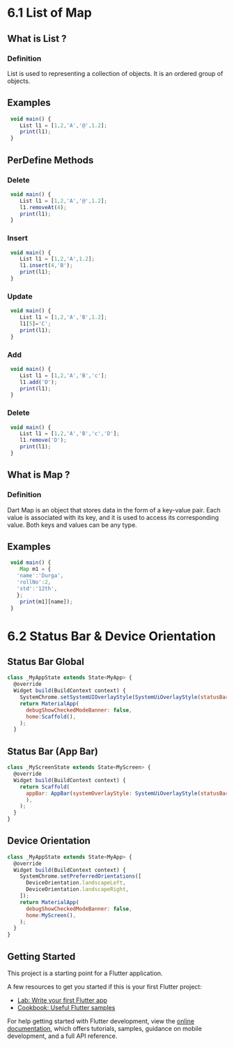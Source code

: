 # 6.1 List of Map 
## What is List ?
### Definition
 List is used to representing a collection of objects. It is an ordered group of objects.

 ## Examples 

```javascript
 void main() {
    List l1 = [1,2,'A','@',1.2];
    print(l1);
 }
```

 ## PerDefine Methods

### Delete
```javascript
 void main() {
    List l1 = [1,2,'A','@',1.2];
    l1.removeAt(4);
    print(l1);
 }
```

### Insert
```javascript
 void main() {
    List l1 = [1,2,'A',1.2];
    l1.insert(4,'B');
    print(l1);
 }
```

### Update
```javascript
 void main() {
    List l1 = [1,2,'A','B',1.2];
    l1[5]='C';
    print(l1);
 }
```

### Add
```javascript
 void main() {
    List l1 = [1,2,'A','B','c'];
    l1.add('D');
    print(l1);
 }
```

### Delete
```javascript
 void main() {
    List l1 = [1,2,'A','B','c','D'];
    l1.remove('D');
    print(l1);
 }
```
## What is Map ?
### Definition
 Dart Map is an object that stores data in the form of a key-value pair. Each value is associated with its key, 
 and it is used to access its corresponding value. Both keys and values can be any type.

## Examples 

```javascript
 void main() {
    Map m1 = {
   'name':'Durga',
   'rollNo':2,
   'std':'12th',
   };
    print(m1][name]);
 }
```
# 6.2 Status Bar & Device Orientation
## Status Bar Global

```javascript
class _MyAppState extends State<MyApp> {
  @override
  Widget build(BuildContext context) {
    SystemChrome.setSystemUIOverlayStyle(SystemUiOverlayStyle(statusBarColor: Colors.green),);
    return MaterialApp(
      debugShowCheckedModeBanner: false,
      home:Scaffold(),
    );
  }
```


## Status Bar (App Bar)
```javascript
class _MyScreenState extends State<MyScreen> {
  @override
  Widget build(BuildContext context) {
    return Scaffold(
      appBar: AppBar(systemOverlayStyle: SystemUiOverlayStyle(statusBarColor:Colors.deepOrange)
      ),
    );
  }
}
```

## Device Orientation

```javascript
class _MyAppState extends State<MyApp> {
  @override
  Widget build(BuildContext context) {
    SystemChrome.setPreferredOrientations([
      DeviceOrientation.landscapeLeft,
      DeviceOrientation.landscapeRight,
    ]);
    return MaterialApp(
      debugShowCheckedModeBanner: false,
      home:MyScreen(),
    );
  }
}
```
## Getting Started

This project is a starting point for a Flutter application.

A few resources to get you started if this is your first Flutter project:

- [Lab: Write your first Flutter app](https://docs.flutter.dev/get-started/codelab)
- [Cookbook: Useful Flutter samples](https://docs.flutter.dev/cookbook)

For help getting started with Flutter development, view the
[online documentation](https://docs.flutter.dev/), which offers tutorials,
samples, guidance on mobile development, and a full API reference.
